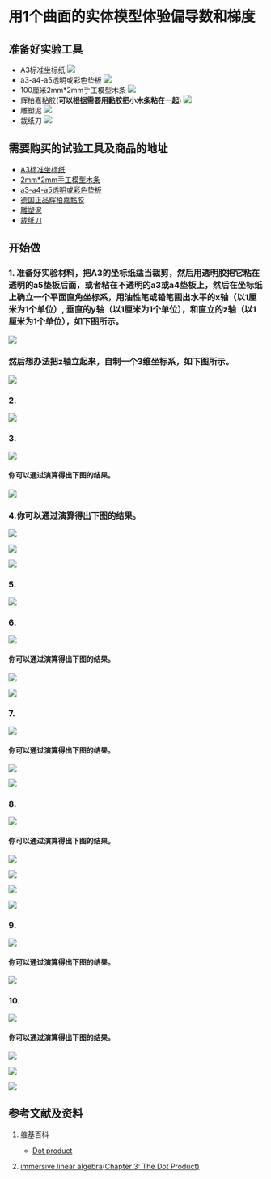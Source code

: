 # 用1个曲面的实体模型体验偏导数和梯度

## 准备好实验工具

- A3标准坐标纸
![](/images/微分/用1个曲面的实体模型体验偏导数和梯度/A3标准坐标纸.jpg)
- a3-a4-a5透明或彩色垫板
![](/images/微分/用1个曲面的实体模型体验偏导数和梯度/A3-a4-a5透明或彩色垫板.jpg)
- 100厘米2mm*2mm手工模型木条
![](/images/微分/用1个曲面的实体模型体验偏导数和梯度/2mm手工模型木条.jpg)
- 辉柏嘉黏胶(**可以根据需要用黏胶把小木条粘在一起**)
![](/images/微分/用1个曲面的实体模型体验偏导数和梯度/辉柏嘉黏胶.jpg)
- 雕塑泥
![](/images/微分/用1个曲面的实体模型体验偏导数和梯度/雕塑泥.jpg)
- 裁纸刀
![](/images/微分/用1个曲面的实体模型体验偏导数和梯度/裁纸刀.jpg)


## 需要购买的试验工具及商品的地址

- [A3标准坐标纸](https://detail.tmall.com/item.htm?id=27142292922&ali_refid=a3_430583_1006:1105863285:N:dZ%20MV6sJ%20YlXqxaoC1QlJw==:77285e2bbcb0cebf9d00068f21bd840f&ali_trackid=1_77285e2bbcb0cebf9d00068f21bd840f&spm=a230r.1.14.1&skuId=3165771512170)
- [2mm*2mm手工模型木条](https://item.taobao.com/item.htm?spm=a1z09.2.0.0.7f642e8dJTGJWM&id=543446811425&_u=3c6ncud14e3)
- [a3-a4-a5透明或彩色垫板](https://detail.tmall.com/item.htm?id=572373987578&spm=a1z09.2.0.0.7f642e8dJTGJWM&_u=3c6ncud6913&skuId=3884138486259)
- [德国正品辉柏嘉黏胶](https://detail.tmall.com/item.htm?id=578158176708&spm=a1z09.2.0.0.7f642e8dJTGJWM&_u=3c6ncudc3bc&skuId=3997768894943)
- [雕塑泥](https://item.taobao.com/item.htm?spm=a230r.1.14.16.1c8354f4Ig6vLs&id=595424471145&ns=1&abbucket=9#detail)
- [裁纸刀](https://detail.tmall.com/item.htm?spm=a230r.1.14.79.1e012168BY0hrV&id=525626246187&ns=1&abbucket=9&skuId=4023711373509)

## 开始做

### 1. 准备好实验材料，把A3的坐标纸适当裁剪，然后用透明胶把它粘在透明的a5垫板后面，或者粘在不透明的a3或a4垫板上，然后在坐标纸上确立一个平面直角坐标系，用油性笔或铅笔画出水平的x轴（以1厘米为1个单位）, 垂直的y轴（以1厘米为1个单位），和直立的z轴（以1厘米为1个单位），如下图所示。

![](/images/微分/用1个曲面的实体模型体验偏导数和梯度/1a1.jpg)

### 然后想办法把z轴立起来，自制一个3维坐标系，如下图所示。

![](/images/微分/用1个曲面的实体模型体验偏导数和梯度/1a2.jpg)

### 2. 

![](/images/微分/用1个曲面的实体模型体验偏导数和梯度/2a1.jpg)


### 3.

![](/images/微分/用1个曲面的实体模型体验偏导数和梯度/3a1.jpg)

#### 你可以通过演算得出下图的结果。

![](/images/微分/用1个曲面的实体模型体验偏导数和梯度/3a2.jpg)

### 4.你可以通过演算得出下图的结果。

![](/images/微分/用1个曲面的实体模型体验偏导数和梯度/4a1.jpg)

![](/images/微分/用1个曲面的实体模型体验偏导数和梯度/4a2.jpg)

![](/images/微分/用1个曲面的实体模型体验偏导数和梯度/4a3.jpg)

### 5. 

![](/images/微分/用1个曲面的实体模型体验偏导数和梯度/5a.jpg)

### 6. 

![](/images/微分/用1个曲面的实体模型体验偏导数和梯度/6a1.jpg)

#### 你可以通过演算得出下图的结果。

![](/images/微分/用1个曲面的实体模型体验偏导数和梯度/6a2.jpg)

![](/images/微分/用1个曲面的实体模型体验偏导数和梯度/6a3.jpg)

### 7. 

![](/images/微分/用1个曲面的实体模型体验偏导数和梯度/7a1.jpg)

#### 你可以通过演算得出下图的结果。

![](/images/微分/用1个曲面的实体模型体验偏导数和梯度/7a2.jpg)

![](/images/微分/用1个曲面的实体模型体验偏导数和梯度/7a3.jpg)

### 8. 

![](/images/微分/用1个曲面的实体模型体验偏导数和梯度/8a1.jpg)

#### 你可以通过演算得出下图的结果。

![](/images/微分/用1个曲面的实体模型体验偏导数和梯度/8a2.jpg)

![](/images/微分/用1个曲面的实体模型体验偏导数和梯度/8a3.jpg)

![](/images/微分/用1个曲面的实体模型体验偏导数和梯度/8a4.jpg)

![](/images/微分/用1个曲面的实体模型体验偏导数和梯度/8a5.jpg)

### 9. 

![](/images/微分/用1个曲面的实体模型体验偏导数和梯度/9a1.jpg)

#### 你可以通过演算得出下图的结果。

![](/images/微分/用1个曲面的实体模型体验偏导数和梯度/9a2.jpg)


### 10. 

![](/images/微分/用1个曲面的实体模型体验偏导数和梯度/10a1.jpg)

#### 你可以通过演算得出下图的结果。

![](/images/微分/用1个曲面的实体模型体验偏导数和梯度/10a2.jpg)

![](/images/微分/用1个曲面的实体模型体验偏导数和梯度/10a3.jpg)

![](/images/微分/用1个曲面的实体模型体验偏导数和梯度/10a4.jpg)

## 参考文献及资料

1. 维基百科
	- [Dot product](https://en.wikipedia.org/wiki/Dot_product) 

2. [immersive linear algebra(Chapter 3: The Dot Product)](http://immersivemath.com/ila/ch03_dotproduct/ch03.html)
